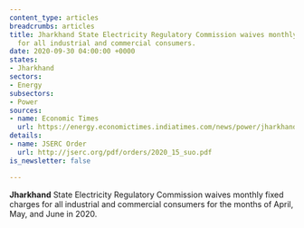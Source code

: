 ```yaml
---
content_type: articles
breadcrumbs: articles
title: Jharkhand State Electricity Regulatory Commission waives monthly fixed charges
  for all industrial and commercial consumers.
date: 2020-09-30 04:00:00 +0000
states:
- Jharkhand
sectors:
- Energy
subsectors:
- Power
sources:
- name: Economic Times
  url: https://energy.economictimes.indiatimes.com/news/power/jharkhand-in-relief-to-power-consumers-jserc-announces-moratorium/78266947
details:
- name: JSERC Order
  url: http://jserc.org/pdf/orders/2020_15_suo.pdf
is_newsletter: false

---
```

**Jharkhand** State Electricity Regulatory Commission waives monthly fixed charges for all industrial and commercial consumers for the months of April, May, and June in 2020.
